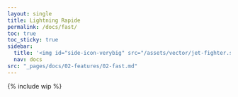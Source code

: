 ```yaml
---
layout: single
title: Lightning Rapide
permalink: /docs/fast/
toc: true
toc_sticky: true
sidebar:
  title: '<img id="side-icon-verybig" src="/assets/vector/jet-fighter.svg"/>Rapide'
  nav: docs
src: "_pages/docs/02-features/02-fast.md"
---
```


{% include wip %}